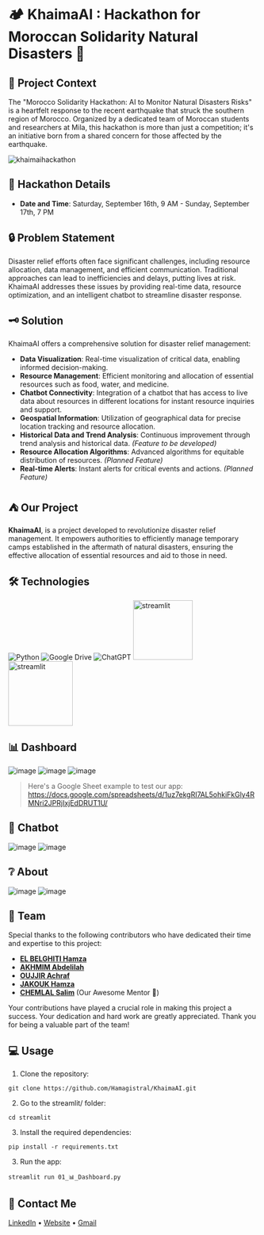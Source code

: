 # 🏕️ KhaimaAI : Hackathon for Moroccan Solidarity Natural Disasters 🤝

## 🔎 Project Context

The "Morocco Solidarity Hackathon: AI to Monitor Natural Disasters Risks" is a heartfelt response to the recent earthquake that struck the southern region of Morocco. Organized by a dedicated team of Moroccan students and researchers at Mila, this hackathon is more than just a competition; it's an initiative born from a shared concern for those affected by the earthquake.

![khaimaihackathon](https://github.com/Hamagistral/KhaimaAI/assets/66017329/bb58591f-76c8-49a1-bd3f-b0b7c84d7a50)

## 📅 Hackathon Details

- **Date and Time**: Saturday, September 16th, 9 AM - Sunday, September 17th, 7 PM

## 🔒 Problem Statement

Disaster relief efforts often face significant challenges, including resource allocation, data management, and efficient communication. Traditional approaches can lead to inefficiencies and delays, putting lives at risk. KhaimaAI addresses these issues by providing real-time data, resource optimization, and an intelligent chatbot to streamline disaster response.

## 🗝️ Solution

KhaimaAI offers a comprehensive solution for disaster relief management:

- **Data Visualization**: Real-time visualization of critical data, enabling informed decision-making.
- **Resource Management**: Efficient monitoring and allocation of essential resources such as food, water, and medicine.
- **Chatbot Connectivity**: Integration of a chatbot that has access to live data about resources in different locations for instant resource inquiries and support.
- **Geospatial Information**: Utilization of geographical data for precise location tracking and resource allocation.
- **Historical Data and Trend Analysis**: Continuous improvement through trend analysis and historical data. *(Feature to be developed)*
- **Resource Allocation Algorithms**: Advanced algorithms for equitable distribution of resources. *(Planned Feature)*
- **Real-time Alerts**: Instant alerts for critical events and actions. *(Planned Feature)*

## ⛺ Our Project

**KhaimaAI**, is a project developed to revolutionize disaster relief management. It empowers authorities to efficiently manage temporary camps established in the aftermath of natural disasters, ensuring the effective allocation of essential resources and aid to those in need.

## 🛠️ Technologies

![Python](https://img.shields.io/badge/python-3670A0?style=for-the-badge&logo=python&logoColor=ffdd54)
![Google Drive](https://img.shields.io/badge/Google%20Drive-4285F4?style=for-the-badge&logo=googledrive&logoColor=white)
![ChatGPT](https://img.shields.io/badge/OpenAI-74aa9c?style=for-the-badge&logo=openai&logoColor=white)
<img src="https://github.com/Hamagistral/Omdena-france-strikes-transportation/assets/66017329/12b16bb6-4a99-4abf-b056-98dc3fc0b317" alt="streamlit" width="120">
<img src="https://user-images.githubusercontent.com/66017329/223900076-e1d5c1e5-7c4d-4b73-84e7-ae7d66149bc6.png" alt="streamlit" width="130">

## 📊 Dashboard

![image](https://github.com/Hamagistral/Omdena-france-strikes-transportation/assets/66017329/ee4e4ef8-43db-4b21-817b-3211235ea523)
![image](https://github.com/Hamagistral/KhaimaAI/assets/66017329/621dfcf5-3d75-4e5b-a34f-c84a3bf9d890)
![image](https://github.com/Hamagistral/KhaimaAI/assets/66017329/bddfb9c7-fb67-43f1-a508-71c5b67d3ac8)

> Here's a Google Sheet example to test our app: https://docs.google.com/spreadsheets/d/1uz7ekgRI7AL5ohkiFkGly4RMNri2JPRjIxjEdDRUT1U/

## 💬 Chatbot

![image](https://github.com/Hamagistral/KhaimaAI/assets/66017329/3a6ff8e0-ea7b-49c5-b1dd-0ffcd0e7ec9b)
![image](https://github.com/Hamagistral/KhaimaAI/assets/66017329/519bc7b5-a70a-4974-8468-ebccbe4c76d1)

## ❔ About

![image](https://github.com/Hamagistral/KhaimaAI/assets/66017329/0907693c-888c-4c90-befc-514ba23c849c)
![image](https://github.com/Hamagistral/KhaimaAI/assets/66017329/2e2c9eb6-a9cc-42cc-8ef3-879b49132288)

## 👥 Team

Special thanks to the following contributors who have dedicated their time and expertise to this project:

- **[EL BELGHITI Hamza](https://www.linkedin.com/in/hamza-elbelghiti/)**
- **[AKHMIM Abdelilah](https://www.linkedin.com/in/akhmim-abdelilah/)**
- **[OUJJIR Achraf](https://www.linkedin.com/in/achraf-oujjir/)**
- **[JAKOUK Hamza](https://www.linkedin.com/in/hamza-jakouk-5b4304202/)**
- **[CHEMLAL Salim](https://www.linkedin.com/in/salimchemlal/)**   (Our Awesome Mentor 🙌)

Your contributions have played a crucial role in making this project a success. Your dedication and hard work are greatly appreciated. Thank you for being a valuable part of the team!

## 💻 Usage

1. Clone the repository:

```
git clone https://github.com/Hamagistral/KhaimaAI.git
```

2. Go to the streamlit/ folder:

```
cd streamlit
```

3. Install the required dependencies:

```
pip install -r requirements.txt
```

3. Run the app:
```
streamlit run 01_📊_Dashboard.py
```

## 📨 Contact Me

[LinkedIn](https://www.linkedin.com/in/hamza-elbelghiti/) •
[Website](https://Hamagistral.me) •
[Gmail](hamza.lbelghiti@gmail.com)
